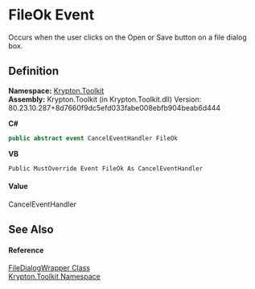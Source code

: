# FileOk Event


Occurs when the user clicks on the Open or Save button on a file dialog box.



## Definition
**Namespace:** <a href="79d2eac2-21f4-54ff-7552-b20c33c30600.md">Krypton.Toolkit</a>  
**Assembly:** Krypton.Toolkit (in Krypton.Toolkit.dll) Version: 80.23.10.287+8d7660f9dc5efd033fabe008ebfb904beab6d444

**C#**
``` C#
public abstract event CancelEventHandler FileOk
```
**VB**
``` VB
Public MustOverride Event FileOk As CancelEventHandler
```



#### Value
CancelEventHandler

## See Also


#### Reference
<a href="eec64c5e-c86e-9628-c49c-0f686fc764d7.md">FileDialogWrapper Class</a>  
<a href="79d2eac2-21f4-54ff-7552-b20c33c30600.md">Krypton.Toolkit Namespace</a>  
